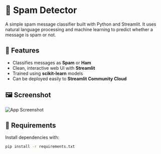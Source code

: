 # 📧 Spam Detector

A simple spam message classifier built with Python and Streamlit. It uses natural language processing and machine learning to predict whether a message is spam or not.

## 🚀 Features

- Classifies messages as **Spam** or **Ham**
- Clean, interactive web UI with **Streamlit**
- Trained using **scikit-learn** models
- Can be deployed easily to **Streamlit Community Cloud**

## 🖼️ Screenshot

![App Screenshot](screenshot.png) <!-- Optional: Add if you have a screenshot -->

## 🔧 Requirements

Install dependencies with:

```bash
pip install -r requirements.txt
